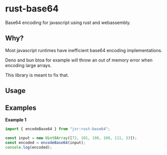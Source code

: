 # rust-base64

Base64 encoding for javascript using rust and webassembly.

## Why?

Most javascript runtimes have inefficient base64 encoding implementations.

Deno and bun btoa for example will throw an out of memory error when encoding
large arrays.

This library is meant to fix that.

## Usage

## Examples

**Example 1**

```typescript
import { encodeBase64 } from "jsr:rust-base64";

const input = new Uint8Array([72, 101, 108, 108, 111, 33]);
const encoded = encodeBase64(input);
console.log(encoded);
```
